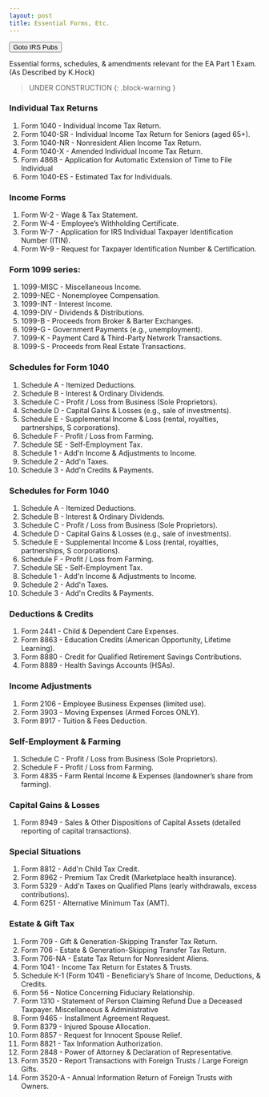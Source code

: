 ```yaml
---
layout: post
title: Essential Forms, Etc.
---
```


<script> function button1() { window.open(https://www.irs.gov/forms-instructions); } </script>
<button onclick="button1()">Goto IRS Pubs</button>

Essential forms, schedules, & amendments relevant for the EA Part 1 Exam.(As Described by K.Hock)

> UNDER CONSTRUCTION
{: .block-warning }

### Individual Tax Returns

1. Form 1040 - Individual Income Tax Return.
2. Form 1040-SR - Individual Income Tax Return for Seniors (aged 65+).
3. Form 1040-NR - Nonresident Alien Income Tax Return.
4. Form 1040-X - Amended Individual Income Tax Return.
5. Form 4868 - Application for Automatic Extension of Time to File Individual
6. Form 1040-ES - Estimated Tax for Individuals.

### Income Forms

1. Form W-2 - Wage & Tax Statement.
2. Form W-4 - Employee’s Withholding Certificate.
3. Form W-7 - Application for IRS Individual Taxpayer Identification Number (ITIN).
4. Form W-9 - Request for Taxpayer Identification Number & Certification.

### Form 1099 series:
1. 1099-MISC - Miscellaneous Income.
1. 1099-NEC - Nonemployee Compensation.
1. 1099-INT - Interest Income.
1. 1099-DIV - Dividends & Distributions.
1. 1099-B - Proceeds from Broker & Barter Exchanges.
1. 1099-G - Government Payments (e.g., unemployment).
1. 1099-K - Payment Card & Third-Party Network Transactions.
1. 1099-S - Proceeds from Real Estate Transactions.

### Schedules for Form 1040

1. Schedule A - Itemized Deductions.
1. Schedule B - Interest & Ordinary Dividends.
1. Schedule C - Profit / Loss from Business (Sole Proprietors).
1. Schedule D - Capital Gains & Losses (e.g., sale of investments).
1. Schedule E - Supplemental Income & Loss (rental, royalties, partnerships, S corporations).
1. Schedule F - Profit / Loss from Farming.
1. Schedule SE - Self-Employment Tax.
1. Schedule 1 - Add'n Income & Adjustments to Income.
1. Schedule 2 - Add'n Taxes.
1. Schedule 3 - Add'n Credits & Payments.

### Schedules for Form 1040

1. Schedule A - Itemized Deductions.
1. Schedule B - Interest & Ordinary Dividends.
1. Schedule C - Profit / Loss from Business (Sole Proprietors).
1. Schedule D - Capital Gains & Losses (e.g., sale of investments).
1.  Schedule E - Supplemental Income & Loss (rental, royalties, partnerships, S corporations).
1.  Schedule F - Profit / Loss from Farming.
1.  Schedule SE - Self-Employment Tax.
1.  Schedule 1 - Add'n Income & Adjustments to Income.
1.  Schedule 2 - Add'n Taxes.
1.  Schedule 3 - Add'n Credits & Payments.

### Deductions & Credits

1. Form 2441 - Child & Dependent Care Expenses.
1. Form 8863 - Education Credits (American Opportunity, Lifetime Learning).
1. Form 8880 - Credit for Qualified Retirement Savings Contributions.
1. Form 8889 - Health Savings Accounts (HSAs).
 
### Income Adjustments

1.  Form 2106 - Employee Business Expenses (limited use).
2.  Form 3903 - Moving Expenses (Armed Forces ONLY).
3.  Form 8917 - Tuition & Fees Deduction.

### Self-Employment & Farming

1.  Schedule C - Profit / Loss from Business (Sole Proprietors).
1.  Schedule F - Profit / Loss from Farming.
1.  Form 4835 - Farm Rental Income & Expenses (landowner’s share from farming).

### Capital Gains & Losses

1.  Form 8949 - Sales & Other Dispositions of Capital Assets (detailed reporting of capital transactions).

### Special Situations

1.  Form 8812 - Add'n Child Tax Credit.
1.  Form 8962 - Premium Tax Credit (Marketplace health insurance).
1.  Form 5329 - Add'n Taxes on Qualified Plans (early withdrawals, excess contributions).
1.  Form 6251 - Alternative Minimum Tax (AMT).

### Estate & Gift Tax

1. Form 709 - Gift & Generation-Skipping Transfer Tax Return.
1. Form 706 - Estate & Generation-Skipping Transfer Tax Return.
1. Form 706-NA - Estate Tax Return for Nonresident Aliens.
1. Form 1041 - Income Tax Return for Estates & Trusts.
1. Schedule K-1 (Form 1041) - Beneficiary’s Share of Income, Deductions, & Credits.
1. Form 56 - Notice Concerning Fiduciary Relationship.
1. Form 1310 - Statement of Person Claiming Refund Due a Deceased Taxpayer.
Miscellaneous & Administrative
1. Form 9465 - Installment Agreement Request.
1. Form 8379 - Injured Spouse Allocation.
1. Form 8857 - Request for Innocent Spouse Relief.
1. Form 8821 - Tax Information Authorization.
1. Form 2848 - Power of Attorney & Declaration of Representative.
1. Form 3520 - Report Transactions with Foreign Trusts / Large Foreign Gifts.
1. Form 3520-A - Annual Information Return of Foreign Trusts with Owners.
